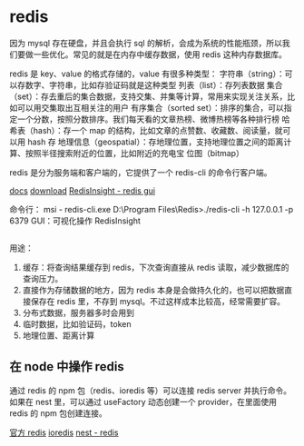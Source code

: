 # redis

因为 mysql 存在硬盘，并且会执行 sql 的解析，会成为系统的性能瓶颈，所以我们要做一些优化。常见的就是在内存中缓存数据，使用 redis 这种内存数据库。

redis 是 key、value 的格式存储的，value 有很多种类型：
字符串（string）：可以存数字、字符串，比如存验证码就是这种类型
列表（list）：存列表数据
集合（set）：存去重后的集合数据，支持交集、并集等计算，常用来实现关注关系，比如可以用交集取出互相关注的用户
有序集合（sorted set）：排序的集合，可以指定一个分数，按照分数排序。我们每天看的文章热榜、微博热榜等各种排行榜
哈希表（hash）：存一个 map 的结构，比如文章的点赞数、收藏数、阅读量，就可以用 hash 存
地理信息（geospatial）：存地理位置，支持地理位置之间的距离计算、按照半径搜索附近的位置，比如附近的充电宝
位图（bitmap）

redis 是分为服务端和客户端的，它提供了一个 redis-cli 的命令行客户端。

[docs](https://redis.io/docs/latest/develop/data-types/strings/)
[download](http://redis.io/download)
[RedisInsight - redis gui](https://redis.io/insight/#insight-form)

命令行：
msi - redis-cli.exe
D:\Program Files\Redis>./redis-cli -h 127.0.0.1 -p 6379
GUI：可视化操作 RedisInsight

```sh docker

```

用途：
1. 缓存：将查询结果缓存到 redis，下次查询直接从 redis 读取，减少数据库的查询压力。
2. 直接作为存储数据的地方，因为 redis 本身是会做持久化的，也可以把数据直接保存在 redis 里，不存到 mysql。不过这样成本比较高，经常需要扩容。
3. 分布式数据，服务器多时会用到
4. 临时数据，比如验证码，token
5. 地理位置、距离计算

## 在 node 中操作 redis

通过 redis 的 npm 包（redis、ioredis 等）可以连接 redis server 并执行命令。
如果在 nest 里，可以通过 useFactory 动态创建一个 provider，在里面使用 redis 的 npm 包创建连接。

[官方 redis](notes\redis\node-redis\index.js)
[ioredis](notes\redis\node-redis\index.js)
[nest - redis](src\redis)
